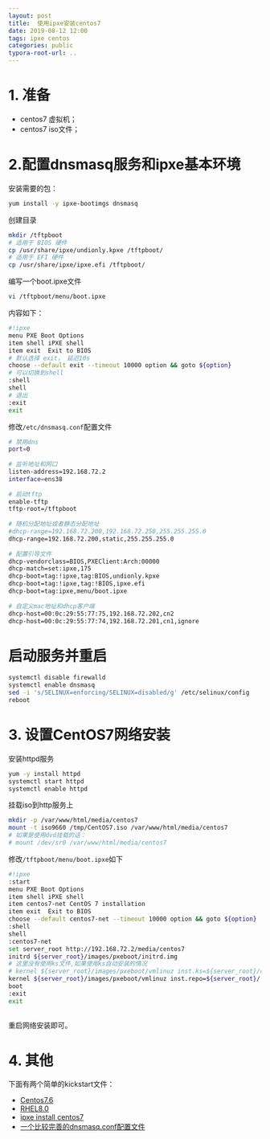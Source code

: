 ```yaml
---
layout: post
title:  使用ipxe安装centos7
date: 2019-08-12 12:00
tags: ipxe centos
categories: public
typora-root-url: ..
---
```


# 1. 准备
 
- centos7 虚拟机；
- centos7 iso文件；

# 2.配置dnsmasq服务和ipxe基本环境
 
安装需要的包：
 
```bash
yum install -y ipxe-bootimgs dnsmasq
```
 
创建目录
 
```bash
mkdir /tftpboot
# 适用于 BIOS 硬件
cp /usr/share/ipxe/undionly.kpxe /tftpboot/
# 适用于 EFI 硬件
cp /usr/share/ipxe/ipxe.efi /tftpboot/
``` 
编写一个boot.ipxe文件
 
```bash
vi /tftpboot/menu/boot.ipxe
```

内容如下：
 
```bash
#!ipxe
menu PXE Boot Options
item shell iPXE shell
item exit  Exit to BIOS
# 默认选择 exit， 延迟10s
choose --default exit --timeout 10000 option && goto ${option}
# 可以切换到shell
:shell
shell
# 退出
:exit
exit
```
 
修改`/etc/dnsmasq.conf`配置文件
 
```bash
# 禁用dns
port=0
 
# 监听地址和网口
listen-address=192.168.72.2
interface=ens38
 
# 启动tftp
enable-tftp
tftp-root=/tftpboot
 
# 随机分配地址或者静态分配地址
#dhcp-range=192.168.72.200,192.168.72.250,255.255.255.0
dhcp-range=192.168.72.200,static,255.255.255.0
 
# 配置引导文件
dhcp-vendorclass=BIOS,PXEClient:Arch:00000
dhcp-match=set:ipxe,175
dhcp-boot=tag:!ipxe,tag:BIOS,undionly.kpxe
dhcp-boot=tag:!ipxe,tag:!BIOS,ipxe.efi
dhcp-boot=tag:ipxe,menu/boot.ipxe
 
# 自定义mac地址和dhcp客户端
dhcp-host=00:0c:29:55:77:75,192.168.72.202,cn2
dhcp-host=00:0c:29:55:77:74,192.168.72.201,cn1,ignore
```
 
# 启动服务并重启

```bash
systemctl disable firewalld
systemctl enable dnsmasq
sed -i 's/SELINUX=enforcing/SELINUX=disabled/g' /etc/selinux/config
reboot
```
 
# 3. 设置CentOS7网络安装
 
 
安装httpd服务
 
```bash
yum -y install httpd
systemctl start httpd
systemctl enable httpd
```
 
挂载iso到http服务上
 
```bash
mkdir -p /var/www/html/media/centos7
mount -t iso9660 /tmp/CentOS7.iso /var/www/html/media/centos7
# 如果是使用dvd挂载的话：
# mount /dev/sr0 /var/www/html/media/centos7
```
 
 
修改`/tftpboot/menu/boot.ipxe`如下
 
```bash
#!ipxe
:start
menu PXE Boot Options
item shell iPXE shell
item centos7-net CentOS 7 installation
item exit  Exit to BIOS
choose --default centos7-net --timeout 10000 option && goto ${option}
:shell
shell
:centos7-net
set server_root http://192.168.72.2/media/centos7
initrd ${server_root}/images/pxeboot/initrd.img
# 这里没有使用ks文件,如果使用ks自动安装的情况
# kernel ${server_root}/images/pxeboot/vmlinuz inst.ks=${server_root}/centos7.ks ip=dhcp ipv6.disable initrd=initrd.img
kernel ${server_root}/images/pxeboot/vmlinuz inst.repo=${server_root}/ ip=dhcp ipv6.disable initrd=initrd.img inst.geoloc=0 devfs=nomount
boot
:exit
exit
 
```
 
重启网络安装即可。
 
 
# 4. 其他
 
下面有两个简单的kickstart文件：

- [Centos7.6](/lib/staticfile/centos7.ks)
- [RHEL8.0](/lib/staticfile/rhel8.ks)
- [ipxe install centos7](/lib/staticfile/dnsmasq-ipxe-server-config-instal-centos7.txt)
- [一个比较完善的dnsmasq.conf配置文件](/lib/staticfile/2020-09-12-dnsmasq.conf)
 
